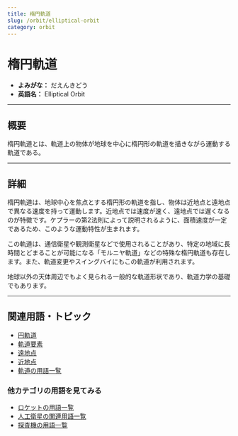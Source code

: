 ```yaml
---
title: 楕円軌道
slug: /orbit/elliptical-orbit
category: orbit
---
```


# 楕円軌道

- **よみがな：** だえんきどう  
- **英語名：** Elliptical Orbit  

---

## 概要

楕円軌道とは、軌道上の物体が地球を中心に楕円形の軌道を描きながら運動する軌道である。

---

## 詳細

楕円軌道は、地球中心を焦点とする楕円形の軌道を指し、物体は近地点と遠地点で異なる速度を持って運動します。近地点では速度が速く、遠地点では遅くなるのが特徴です。ケプラーの第2法則によって説明されるように、面積速度が一定であるため、このような運動特性が生まれます。

この軌道は、通信衛星や観測衛星などで使用されることがあり、特定の地域に長時間とどまることが可能になる「モルニヤ軌道」などの特殊な楕円軌道も存在します。また、軌道変更やスイングバイにもこの軌道が利用されます。

地球以外の天体周辺でもよく見られる一般的な軌道形状であり、軌道力学の基礎でもあります。

---

## 関連用語・トピック

- [円軌道](/docs/orbit/circular-orbit)
- [軌道要素](/docs/orbit/orbital-elements)
- [遠地点](/docs/orbit/apogee)
- [近地点](/docs/orbit/perigee)
- [軌道の用語一覧](/docs/category/orbit)

### 他カテゴリの用語を見てみる
- [ロケットの用語一覧](/docs/category/rocket)
- [人工衛星の関連用語一覧](/docs/category/satellite)
- [探査機の用語一覧](/docs/category/explorer)
